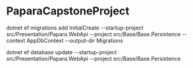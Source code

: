 # PaparaCapstoneProject

dotnet ef migrations add InitialCreate --startup-project src/Presentation/Papara.WebApi --project src/Base/Base.Persistence --context AppDbContext --output-dir Migrations

   
dotnet ef database update --startup-project src/Presentation/Papara.WebApi --project src/Base/Base.Persistence
